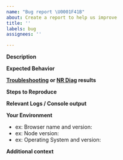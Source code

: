 ```yaml
---
name: "Bug report \U0001F41B"
about: Create a report to help us improve
title: ''
labels: bug
assignees: ''

---
```


[NOTE]: # ( ^^ Provide a general summary of the issue in the title above. ^^ )

**Description**

[NOTE]: # ( Describe the problem you're encountering. )
[TIP]:  # ( Do NOT share sensitive information, whether personal, proprietary, or otherwise! )

**Expected Behavior**

[NOTE]: # ( Tell us what you expected to happen. )

**[Troubleshooting](https://discuss.newrelic.com/t/troubleshooting-frameworks/108787) or [NR Diag](https://docs.newrelic.com/docs/using-new-relic/cross-product-functions/troubleshooting/new-relic-diagnostics) results**

[NOTE]: # ( Provide any other relevant log data. )
[TIP]:  # ( Scrub logs and diagnostic information for sensitive information )

**Steps to Reproduce**

[NOTE]: # ( Please be as specific as possible. )
[TIP]:  # ( Link a sample application that demonstrates the issue. )

**Relevant Logs / Console output**

[NOTE]: # ( Please provide specifics of the local error logs, Browser Dev Tools console, etc. if appropriate and possible. )

**Your Environment**

[TIP]:  # ( Include as many relevant details about your environment as possible. )

* ex: Browser name and version:
* ex: Node version:
* ex: Operating System and version:

**Additional context**

[TIP]:  # ( Add any other context about the problem here. For example, relevant community posts or support tickets. )

